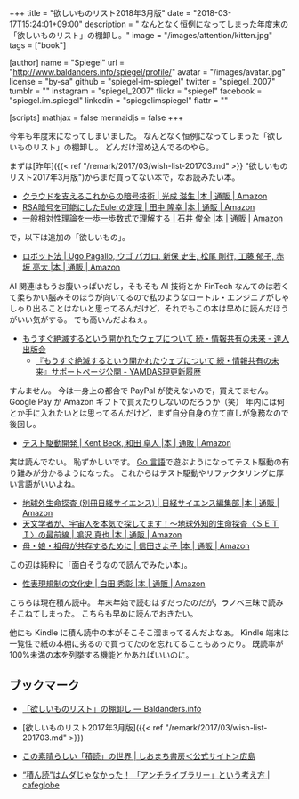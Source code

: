+++
title = "欲しいものリスト2018年3月版"
date = "2018-03-17T15:24:01+09:00"
description = " なんとなく恒例になってしまった年度末の「欲しいものリスト」の棚卸し。"
image = "/images/attention/kitten.jpg"
tags = ["book"]

[author]
  name      = "Spiegel"
  url       = "http://www.baldanders.info/spiegel/profile/"
  avatar    = "/images/avatar.jpg"
  license   = "by-sa"
  github    = "spiegel-im-spiegel"
  twitter   = "spiegel_2007"
  tumblr    = ""
  instagram = "spiegel_2007"
  flickr    = "spiegel"
  facebook  = "spiegel.im.spiegel"
  linkedin  = "spiegelimspiegel"
  flattr    = ""

[scripts]
  mathjax = false
  mermaidjs = false
+++

今年も年度末になってしまいました。
なんとなく恒例になってしまった「欲しいものリスト」の棚卸し。
どんだけ溜め込んでるのやら。

まずは[昨年]({{< ref "/remark/2017/03/wish-list-201703.md" >}} "欲しいものリスト2017年3月版")からまだ買ってない本で，なお読みたい本。

- [クラウドを支えるこれからの暗号技術 | 光成 滋生 |本 | 通販 | Amazon](http://www.amazon.co.jp/exec/obidos/ASIN/479804413X/baldandersinf-22/)
- [RSA暗号を可能にしたEulerの定理 | 田中 隆幸 |本 | 通販 | Amazon](http://www.amazon.co.jp/exec/obidos/ASIN/486641040X/baldandersinf-22/)
- [一般相対性理論を一歩一歩数式で理解する | 石井 俊全 |本 | 通販 | Amazon](http://www.amazon.co.jp/exec/obidos/ASIN/4860644980/baldandersinf-22/)

で，以下は追加の「欲しいもの」。

- [ロボット法 | Ugo Pagallo, ウゴ パガロ, 新保 史生, 松尾 剛行, 工藤 郁子, 赤坂 亮太 |本 | 通販 | Amazon](https://www.amazon.co.jp/exec/obidos/ASIN/4326403454/baldandersinf-22/)

AI 関連はもうお腹いっぱいだし，そもそも AI 技術とか FinTech なんてのは若くて柔らかい脳みそのほうが向いてるので私のようなロートル・エンジニアがしゃしゃり出ることはないと思ってるんだけど，それでもこの本は早めに読んだほうがいい気がする。
でも高いんだよねぇ。

- [もうすぐ絶滅するという開かれたウェブについて  続・情報共有の未来 - 達人出版会](https://tatsu-zine.com/books/infoshare2)
    - [『もうすぐ絶滅するという開かれたウェブについて 続・情報共有の未来』サポートページ公開 - YAMDAS現更新履歴](http://d.hatena.ne.jp/yomoyomo/20171226/openweb)

すんません。
今は一身上の都合で PayPal が使えないので，買えてません。
Google Pay か Amazon ギフトで買えたりしないのだろうか（笑） 年内には何とか手に入れたいとは思ってるんだけど，まず自分自身の立て直しが急務なので後回し。

- [テスト駆動開発 | Kent Beck, 和田 卓人 |本 | 通販 | Amazon](http://www.amazon.co.jp/exec/obidos/ASIN/4274217884/baldandersinf-22/)

実は読んでない。
恥ずかしいです。
[Go 言語]で遊ぶようになってテスト駆動の有り難みが分かるようになった。
これからはテスト駆動やリファクタリングに厚い言語がいいよね。

- [地球外生命探査 (別冊日経サイエンス) | 日経サイエンス編集部 |本 | 通販 | Amazon](https://www.amazon.co.jp/dp/4532512239/)
- [天文学者が、宇宙人を本気で探してます！～地球外知的生命探査〈ＳＥＴＩ〉の最前線 | 鳴沢 真也 |本 | 通販 | Amazon](https://www.amazon.co.jp/exec/obidos/ASIN/4800313716/baldandersinf-22/)
- [母・娘・祖母が共存するために | 信田さよ子 |本 | 通販 | Amazon](https://www.amazon.co.jp/exec/obidos/ASIN/4022515082/baldandersinf-22/)

この辺は純粋に「面白そうなので読んでみたい本」。

- [性表現規制の文化史 | 白田 秀彰 |本 | 通販 | Amazon](https://www.amazon.co.jp/exec/obidos/ASIN/4750515183/baldandersinf-22/)

こちらは現在積ん読中。
年末年始で読むはずだったのだが，ラノベ三昧で読みそこねてしまった。
こちらも早めに読んでおきたい。

他にも Kindle に積ん読中の本がそこそこ溜まってるんだよなぁ。
Kindle 端末は一覧性で紙の本棚に劣るので買ってたのを忘れてることもあったり。
既読率が100%未満の本を列挙する機能とかあればいいのに。

## ブックマーク

- [「欲しいものリスト」の棚卸し — Baldanders.info](http://www.baldanders.info/spiegel/log2/000824.shtml)
- [欲しいものリスト2017年3月版]({{< ref "/remark/2017/03/wish-list-201703.md" >}})

- [この素晴らしい「積読」の世界 | しおまち書房＜公式サイト＞広島](https://shiomachi.com/5021)
- [“積ん読”はムダじゃなかった！ 「アンチライブラリー」という考え方 | cafeglobe](https://www.cafeglobe.com/2018/03/library.html)

[Go 言語]: https://golang.org/ "The Go Programming Language"
